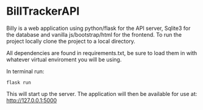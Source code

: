 # BillTrackerAPI
Billy is a web application using python/flask for the API server, Sqlite3 for the database and vanilla js/bootstrap/html for the frontend. To run the project locally clone the project to a local directory.

All dependencies are found in requirements.txt, be sure to load them in with whatever virtual enviroment you will be using. 

In terminal run:

```flask run```

This will start up the server. 
The application will then be available for use at: http://127.0.0.1:5000
 
